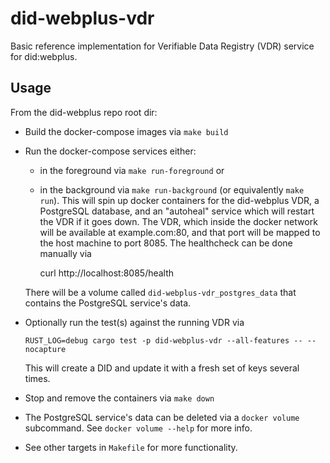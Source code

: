 # did-webplus-vdr

Basic reference implementation for Verifiable Data Registry (VDR) service for did:webplus.

## Usage

From the did-webplus repo root dir:
-   Build the docker-compose images via `make build`
-   Run the docker-compose services either:
    -   in the foreground via `make run-foreground` or
    -   in the background via `make run-background` (or equivalently `make run`).
    This will spin up docker containers for the did-webplus VDR, a PostgreSQL database, and an "autoheal" service which will restart the VDR if it goes down.  The VDR, which inside the docker network will be available at example.com:80, and that port will be mapped to the host machine to port 8085.  The healthcheck can be done manually via

        curl http://localhost:8085/health

    There will be a volume called `did-webplus-vdr_postgres_data` that contains the PostgreSQL service's data.
-   Optionally run the test(s) against the running VDR via

        RUST_LOG=debug cargo test -p did-webplus-vdr --all-features -- --nocapture

    This will create a DID and update it with a fresh set of keys several times.
-   Stop and remove the containers via `make down`
-   The PostgreSQL service's data can be deleted via a `docker volume` subcommand.  See `docker volume --help` for more info.
-   See other targets in `Makefile` for more functionality.
